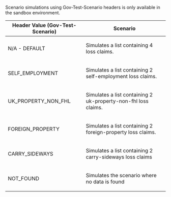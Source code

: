 <p>Scenario simulations using Gov-Test-Scenario headers is only available in the sandbox environment.</p>
<table>
    <thead>
        <tr>
            <th>Header Value (Gov-Test-Scenario)</th>
            <th>Scenario</th>
        </tr>
    </thead>
    <tbody>
        <tr>
            <td><p>N/A - DEFAULT</p></td>
            <td><p>Simulates a list containing 4 loss claims.</p></td>
        </tr>
        <tr>
            <td><p>SELF_EMPLOYMENT</p></td>
            <td><p>Simulates a list containing 2 self-employment loss claims.</p></td>
        </tr>  
        <tr>
            <td><p>UK_PROPERTY_NON_FHL</p></td>
            <td><p>Simulates a list containing 2 uk-property-non-fhl loss claims.</p></td>
        </tr>
        <tr>
            <td><p>FOREIGN_PROPERTY</p></td>
            <td><p>Simulates a list containing 2 foreign-property loss claims.</p></td>
        </tr>  
        <tr>
            <td><p>CARRY_SIDEWAYS</p></td>
            <td><p>Simulates a list containing 2 carry-sideways loss claims</p></td>
        </tr>
        <tr>
           <td><p>NOT_FOUND</p></td>
           <td><p>Simulates the scenario where no data is found</p></td>
        </tr>           
    </tbody>
</table>
